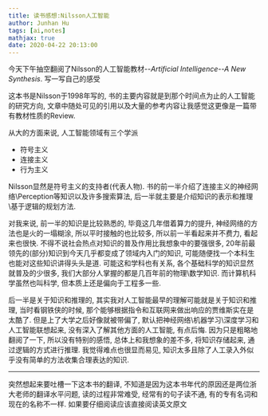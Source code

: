 ```yaml
---
title: 读书感想:Nilsson人工智能
author: Junhan Hu
tags: [ai,notes]
mathjax: true
date: 2020-04-22 20:13:00
---
```


今天下午抽空翻阅了Nilsson的人工智能教材--*Artificial Intelligence--A New Synthesis*. 写一写自己的感受

这本书是Nilsson于1998年写的, 书的主要内容就是到那个时间点为止的人工智能的研究方向, 文章中随处可见的引用以及大量的参考内容让我感觉这更像是一篇带有教材性质的Review.

从大的方面来说, 人工智能领域有三个学派

* 符号主义
* 连接主义
* 行为主义

Nilsson显然是符号主义的支持者(代表人物). 书的前一半介绍了连接主义的神经网络\Perception等知识以及许多搜索算法, 后一半就主要是介绍知识的表示和推理\基于逻辑的规划方法.

对我来说, 前一半的知识是比较熟悉的, 毕竟这几年借着算力的提升, 神经网络的方法也是火的一塌糊涂, 所以平时接触的也比较多, 所以前一半看起来并不费力, 看起来也很快. 不得不说社会热点对知识的普及作用比我想象中的要强很多, 20年前最领先的(部分)知识到今天几乎都变成了领域内入门的知识, 可能随便找一个本科生也能对这些知识讲得头头是道. 可能这和学科也有关系, 各个基础科学的知识显然就普及的少很多, 我们大部分人掌握的都是几百年前的物理\数学知识. 而计算机科学虽然也叫科学, 但本质上还是偏向于工程多一些.

后一半是关于知识和推理的, 其实我对人工智能最早的理解可能就是关于知识和推理, 当时看钢铁侠的时候, 那个能够根据指令和互联网来做出响应的贾维斯实在是太酷了. 但是上了大学之后好像就被带偏了, 默认把神经网络\机器学习\深度学习和人工智能联想起来, 没有深入了解其他方面的人工智能, 有点后悔. 因为只是粗略地翻阅了一下, 所以没有特别的感悟, 总体上和我想象的差不多, 将知识存储起来, 通过逻辑的方式进行推理. 我觉得难点也很显而易见, 知识太多且除了人工录入外似乎没有简单的方法收集合理表达的知识.

---

突然想起来要吐槽一下这本书的翻译, 不知道是因为这本书年代的原因还是两位浙大老师的翻译水平问题, 读的过程非常难受, 经常有的句子读不通, 有的专有名词和现在的名称不一样. 如果要仔细阅读应该直接阅读英文原文
